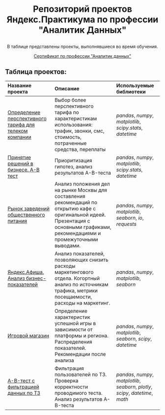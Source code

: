 
# <p align="center">Репозиторий проектов Яндекс.Практикума по профессии "Аналитик Данных" </p>

 <p align="center">В таблице представлены проекты, выполнявшиеся во время обучения.</p> 

[<p align="center">Сертификат по профессии "Аналитик данных"</p>](https://github.com/Movyser/Praktikum/blob/main/da_certificate.pdf)

## Таблица проектов:

| Название проекта | Описание | Используемые библиотеки | 
| :---------------------- | :---------------------- | :---------------------- |
| [Определение перспективного тарифа для телеком компании](https://github.com/Movyser/Portfolio/tree/main/phone_tariff) | Выбор более перспективного тарифа по характеристикам использования: трафик, звонки, смс, стоимость, потраченные средства, переплаты| *pandas*, *numpy*, *matplotlib*, *scipy.stats*, *datetime* |
| [Принятие решений в бизнесе. A-B тест](https://github.com/Movyser/Portfolio/tree/main/business_decision_making) |Приоритизация гипотез, анализ результатов A-B-теста| *pandas*, *numpy*, *matplotlib*, *scipy.stats*, *datetime* |
| [Рынок заведений общественного питания](https://github.com/Movyser/Portfolio/tree/main/moscow_cafe_market) |Анализ положения дел на рынке Москвы для составления рекомендаций по открытию кафе с оригинальной идеей. Презентация с основными графиками, рекомендациями и промежуточными выводами.| *pandas*, *numpy*, *matplotlib*, *seaborn*, *io*, *requests* |
| [Яндекс.Афиша. Анализ бизнес-показателей](https://github.com/Movyser/Portfolio/tree/main/yandex_afisha_business_analysis) |Анализ показателей, позволяющих снизить расходы маркетингового отдела. Когортный анализ по источникам трафика, метрики посещаемости, расходы на маркетинг.| *pandas*, *numpy*, *matplotlib*, *seaborn* |
| [Игровой магазин](https://github.com/Movyser/Portfolio/tree/main/games_store) | Определение характеристик успешной игры в зависимости от платформы и региона. Распределения показателей. Рекомендации после анализа| *pandas*, *numpy*, *matplotlib*, *seaborn*, *scipy*, *datetime* |
| [A-B-тест с фильтрацией данных по ТЗ](https://github.com/Movyser/Portfolio/tree/main/ab_complicated) | Фильтрация пользователей по ТЗ. Проверка корректности проводимого теста. Анализ результатов A-B-теста| *pandas*, *numpy*, *matplotlib*, *seaborn*, *plotly*, *scipy*, *datetime*, *math* |
